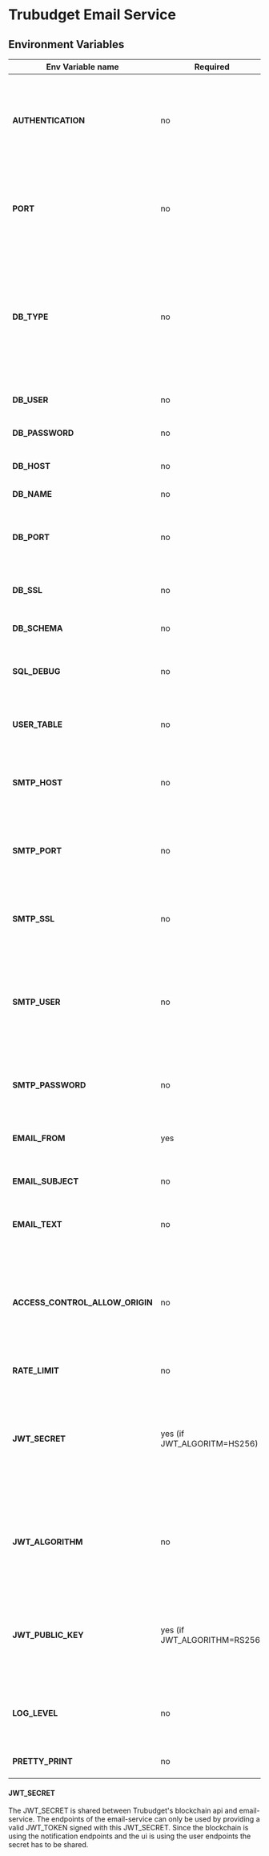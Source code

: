 # Trubudget Email Service

## Environment Variables

| Env Variable name               | Required                     | Default Value                     | Description                                                                                                                                                                                                                                           |
| ------------------------------- | ---------------------------- | --------------------------------- | ----------------------------------------------------------------------------------------------------------------------------------------------------------------------------------------------------------------------------------------------------- |
| **AUTHENTICATION**              | no                           | jwt                               | If set to none, no JWT-Token is required for all endpoints. If set JWT, a JWT token is necessary. Allowed values: "none", "jwt".                                                                                                                      |
| **PORT**                        | no                           | 8890                              | The port used to expose the email-notification service. Value is a port with minimal value 0 and maximal value 65535                                                                                                                                  |
| **DB_TYPE**                     | no                           | pg                                | Type of database. A currently supported list can be found in the [Database Configuration section](#database-configuration). Allowed values: "pg", "sqlite3", "mysql", "mysql2", "oracledb", "mssql".                                                  |
| **DB_USER**                     | no                           | postgres                          | User name for connected database.                                                                                                                                                                                                                     |
| **DB_PASSWORD**                 | no                           | test                              | Password for connected database.                                                                                                                                                                                                                      |
| **DB_HOST**                     | no                           | localhost                         | IP/host of connected database.                                                                                                                                                                                                                        |
| **DB_NAME**                     | no                           | trubudget_email_service           | Name of the database.                                                                                                                                                                                                                                 |
| **DB_PORT**                     | no                           | 5432                              | Port of connected database. Value is a port with minimal value 0 and maximal value 65535                                                                                                                                                              |
| **DB_SSL**                      | no                           | -                                 | If true the DB connection is using the SSL protocol                                                                                                                                                                                                   |
| **DB_SCHEMA**                   | no                           | public                            | Schema of connected database                                                                                                                                                                                                                          |
| **SQL_DEBUG**                   | no                           | -                                 | The SQL Debug option is forwarded to the knex configuration.                                                                                                                                                                                          |
| **USER_TABLE**                  | no                           | users                             | Name of the table which is created if the first email address is inserted.                                                                                                                                                                            |
| **SMTP_HOST**                   | no                           | localhost                         | IP/host of external SMTP-Server used to actually send notification emails.                                                                                                                                                                            |
| **SMTP_PORT**                   | no                           | 2500                              | Port of external SMTP-Server. Value is a port with minimal value 0 and maximal value 65535                                                                                                                                                            |
| **SMTP_SSL**                    | no                           | -                                 | If true the external SMTP-Server connection is using the SSL protocol.                                                                                                                                                                                |
| **SMTP_USER**                   | no                           | -                                 | This is forwarded to the auth prop of the nodemailer's transport-options, to authenticate with the credentials of the configured SMTP server.                                                                                                         |
| **SMTP_PASSWORD**               | no                           | -                                 | Password of external SMTP-Server used to actually send notification emails.                                                                                                                                                                           |
| **EMAIL_FROM**                  | yes                          | -                                 | This is injected into the `from` field of the email notification.                                                                                                                                                                                     |
| **EMAIL_SUBJECT**               | no                           | Trubudget Notification            | This is injected into the `subject` field of the email notification.                                                                                                                                                                                  |
| **EMAIL_TEXT**                  | no                           | You have received a notification. | This is injected into the `body` of the email notification.                                                                                                                                                                                           |
| **ACCESS_CONTROL_ALLOW_ORIGIN** | no                           | *                                 | Since the service uses CORS, the domain by which it can be called needs to be set. Setting this value to `*` means that it can be called from any domain. Read more about this topic [here](https://developer.mozilla.org/en-US/docs/Web/HTTP/CORS).  |
| **RATE_LIMIT**                  | no                           | -                                 | - Allowed values: "".                                                                                                                                                                                                                                 |
| **JWT_SECRET**                  | yes (if JWT_ALGORITM=HS256)  | -                                 | If JWT_ALGORITHM is set to `HS256`, this is required and holds a secret to verify API-issued JWTs, with 32 length. If JWT_ALGORITHM is `RS256`, leave blank.                                                                                          |
| **JWT_ALGORITHM**               | no                           | HS256                             | Algorithm used for signing and verifying JWTs. Currently `HS256` or `RS256` are supported. Allowed values: "HS256", "RS256".                                                                                                                          |
| **JWT_PUBLIC_KEY**              | yes (if JWT_ALGORITHM=RS256) | -                                 | If JWT_ALGORITHM is set to `RS256`, this is required and holds BASE64 encoded PEM encoded public key for RSA.                                                                                                                                         |
| **LOG_LEVEL**                   | no                           | info                              | Defines the log output. Allowed values: "trace", "debug", "info", "warn", "error", "fatal".                                                                                                                                                           |
| **PRETTY_PRINT**                | no                           | -                                 | If true the log output is pretty printed.                                                                                                                                                                                                             |

#### JWT_SECRET

The JWT_SECRET is shared between Trubudget's blockchain api and email-service. The endpoints of the email-service can
only be used by providing a valid JWT_TOKEN signed with this JWT_SECRET. Since the blockchain is using the notification
endpoints and the ui is using the user endpoints the secret has to be shared.
